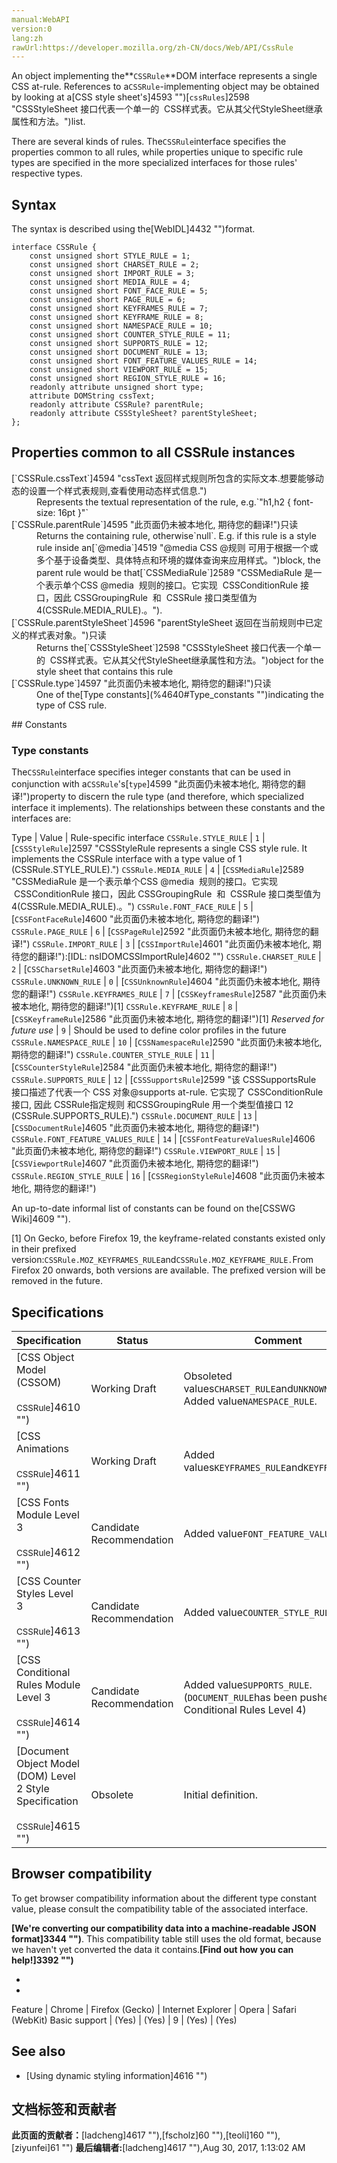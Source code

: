 ```yaml
---
manual:WebAPI
version:0
lang:zh
rawUrl:https://developer.mozilla.org/zh-CN/docs/Web/API/CssRule
---
```






An object implementing the**`CSSRule`**DOM interface represents a single CSS at-rule. References to a`CSSRule`-implementing object may be obtained by looking at a[CSS style sheet&#39;s]4593 "")[`cssRules`]2598 "CSSStyleSheet 接口代表一个单一的  CSS样式表。它从其父代StyleSheet继承属性和方法。")list.



There are several kinds of rules. The`CSSRule`interface specifies the properties common to all rules, while properties unique to specific rule types are specified in the more specialized interfaces for those rules&#39; respective types.


## Syntax<a name="Properties"></a>


The syntax is described using the[WebIDL]4432 "")format.


```
interface CSSRule {
    const unsigned short STYLE_RULE = 1;
    const unsigned short CHARSET_RULE = 2;
    const unsigned short IMPORT_RULE = 3;
    const unsigned short MEDIA_RULE = 4;
    const unsigned short FONT_FACE_RULE = 5;
    const unsigned short PAGE_RULE = 6;
    const unsigned short KEYFRAMES_RULE = 7;
    const unsigned short KEYFRAME_RULE = 8;
    const unsigned short NAMESPACE_RULE = 10;
    const unsigned short COUNTER_STYLE_RULE = 11;
    const unsigned short SUPPORTS_RULE = 12;
    const unsigned short DOCUMENT_RULE = 13;
    const unsigned short FONT_FEATURE_VALUES_RULE = 14;
    const unsigned short VIEWPORT_RULE = 15;
    const unsigned short REGION_STYLE_RULE = 16;
    readonly attribute unsigned short type;
    attribute DOMString cssText;
    readonly attribute CSSRule? parentRule;
    readonly attribute CSSStyleSheet? parentStyleSheet;
};
```

## Properties common to all CSSRule instances<a name="Properties_common_to_all_CSSRule_instances"></a>
<dl><dt id='cssText'>[`CSSRule.cssText`]4594 "cssText 返回样式规则所包含的实际文本.想要能够动态的设置一个样式表规则,查看使用动态样式信息.")</dt><dd>Represents the textual representation of the rule, e.g.`"h1,h2 { font-size: 16pt }"`</dd><dt id='parentRule'>[`CSSRule.parentRule`]4595 "此页面仍未被本地化, 期待您的翻译!")只读</dt><dd>Returns the containing rule, otherwise`null`. E.g. if this rule is a style rule inside an[`@media`]4519 "@media CSS @规则 可用于根据一个或多个基于设备类型、具体特点和环境的媒体查询来应用样式。")block, the parent rule would be that[`CSSMediaRule`]2589 "CSSMediaRule 是一个表示单个CSS @media  规则的接口。它实现  CSSConditionRule 接口，因此 CSSGroupingRule  和  CSSRule 接口类型值为 4(CSSRule.MEDIA_RULE).。").</dd><dt id='parentStyleSheet'>[`CSSRule.parentStyleSheet`]4596 "parentStyleSheet 返回在当前规则中已定义的样式表对象。")只读</dt><dd>Returns the[`CSSStyleSheet`]2598 "CSSStyleSheet 接口代表一个单一的  CSS样式表。它从其父代StyleSheet继承属性和方法。")object for the style sheet that contains this rule</dd><dt id='type'>[`CSSRule.type`]4597 "此页面仍未被本地化, 期待您的翻译!")只读</dt><dd>One of the[Type constants](%4640#Type_constants "")indicating the type of CSS rule.</dd></dl>
## Constants<a name="CSSRule"></a>

### Type constants<a name="Type_constants"></a>


The`CSSRule`interface specifies integer constants that can be used in conjunction with a`CSSRule`&#39;s[`type`]4599 "此页面仍未被本地化, 期待您的翻译!")property to discern the rule type (and therefore, which specialized interface it implements). The relationships between these constants and the interfaces are:

Type | Value | Rule-specific interface 
`CSSRule.STYLE_RULE` | `1` | [`CSSStyleRule`]2597 "CSSStyleRule represents a single CSS style rule. It implements the CSSRule interface with a type value of 1 (CSSRule.STYLE_RULE).") 
`CSSRule.MEDIA_RULE` | `4` | [`CSSMediaRule`]2589 "CSSMediaRule 是一个表示单个CSS @media  规则的接口。它实现  CSSConditionRule 接口，因此 CSSGroupingRule  和  CSSRule 接口类型值为 4(CSSRule.MEDIA_RULE).。") 
`CSSRule.FONT_FACE_RULE` | `5` | [`CSSFontFaceRule`]4600 "此页面仍未被本地化, 期待您的翻译!") 
`CSSRule.PAGE_RULE` | `6` | [`CSSPageRule`]2592 "此页面仍未被本地化, 期待您的翻译!") 
`CSSRule.IMPORT_RULE` | `3` | [`CSSImportRule`]4601 "此页面仍未被本地化, 期待您的翻译!"):[IDL: nsIDOMCSSImportRule]4602 "") 
`CSSRule.CHARSET_RULE` | `2` | [`CSSCharsetRule`]4603 "此页面仍未被本地化, 期待您的翻译!")<i></i> 
`CSSRule.UNKNOWN_RULE` | `0` | [`CSSUnknownRule`]4604 "此页面仍未被本地化, 期待您的翻译!")<i></i> 
`CSSRule.KEYFRAMES_RULE` | `7` | [`CSSKeyframesRule`]2587 "此页面仍未被本地化, 期待您的翻译!")[1]<i></i> 
`CSSRule.KEYFRAME_RULE` | `8` | [`CSSKeyframeRule`]2586 "此页面仍未被本地化, 期待您的翻译!")[1]<i></i> 
<em>Reserved for future use</em> | `9` | Should be used to define color profiles in the future 
`CSSRule.NAMESPACE_RULE` | `10` | [`CSSNamespaceRule`]2590 "此页面仍未被本地化, 期待您的翻译!")<i></i> 
`CSSRule.COUNTER_STYLE_RULE` | `11` | [`CSSCounterStyleRule`]2584 "此页面仍未被本地化, 期待您的翻译!")<i></i> 
`CSSRule.SUPPORTS_RULE` | `12` | [`CSSSupportsRule`]2599 "该 CSSSupportsRule 接口描述了代表一个 CSS 对象@supports at-rule. 它实现了 CSSConditionRule 接口, 因此 CSSRule指定规则 和CSSGroupingRule 用一个类型值接口 12 (CSSRule.SUPPORTS_RULE).") 
`CSSRule.DOCUMENT_RULE` | `13` | [`CSSDocumentRule`]4605 "此页面仍未被本地化, 期待您的翻译!")<i></i> 
`CSSRule.FONT_FEATURE_VALUES_RULE` | `14` | [`CSSFontFeatureValuesRule`]4606 "此页面仍未被本地化, 期待您的翻译!") 
`CSSRule.VIEWPORT_RULE` | `15` | [`CSSViewportRule`]4607 "此页面仍未被本地化, 期待您的翻译!")<i></i> 
`CSSRule.REGION_STYLE_RULE` | `16` | [`CSSRegionStyleRule`]4608 "此页面仍未被本地化, 期待您的翻译!")<i></i> 



An up-to-date informal list of constants can be found on the[CSSWG Wiki]4609 "").



[1] On Gecko, before Firefox 19, the keyframe-related constants existed only in their prefixed version:`CSSRule.MOZ_KEYFRAMES_RULE`and`CSSRule.MOZ_KEYFRAME_RULE.`From Firefox 20 onwards, both versions are available. The prefixed version will be removed in the future.


## Specifications<a name="Specification"></a>
Specification | Status | Comment 
 ---  |  ---  |  ---  | 
[CSS Object Model (CSSOM)<br></br><small>CSSRule</small>]4610 "") | Working Draft | Obsoleted values`CHARSET_RULE`and`UNKNOWN_RULE`. Added value`NAMESPACE_RULE`. 
[CSS Animations<br></br><small>CSSRule</small>]4611 "") | Working Draft | Added values`KEYFRAMES_RULE`and`KEYFRAME_RULE`. 
[CSS Fonts Module Level 3<br></br><small>CSSRule</small>]4612 "") | Candidate Recommendation | Added value`FONT_FEATURE_VALUES_RULE`. 
[CSS Counter Styles Level 3<br></br><small>CSSRule</small>]4613 "") | Candidate Recommendation | Added value`COUNTER_STYLE_RULE`. 
[CSS Conditional Rules Module Level 3<br></br><small>CSSRule</small>]4614 "") | Candidate Recommendation | Added value`SUPPORTS_RULE`. (`DOCUMENT_RULE`has been pushed to CSS Conditional Rules Level 4) 
[Document Object Model (DOM) Level 2 Style Specification<br></br><small>CSSRule</small>]4615 "") | Obsolete | Initial definition. 


## Browser compatibility<a name="Browser_compatibility"></a>


To get browser compatibility information about the different type constant value, please consult the compatibility table of the associated interface.



**[We&#39;re converting our compatibility data into a machine-readable JSON format]3344 "")**. This compatibility table still uses the old format, because we haven&#39;t yet converted the data it contains.**[Find out how you can help!]3392 "")**


* 
* 
Feature | Chrome | Firefox (Gecko) | Internet Explorer | Opera | Safari (WebKit) 
Basic support | (Yes) | (Yes) | 9 | (Yes) | (Yes) 





## See also<a name="See_also"></a>

* [Using dynamic styling information]4616 "")



## 文档标签和贡献者
**此页面的贡献者：**[ladcheng]4617 ""),[fscholz]60 ""),[teoli]160 ""),[ziyunfei]61 "")
**最后编辑者:**[ladcheng]4617 ""),<time>Aug 30, 2017, 1:13:02 AM</time>


